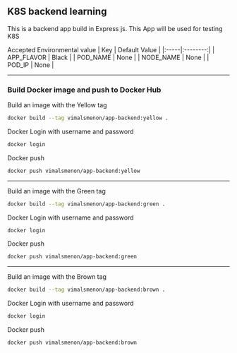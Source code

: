 ## K8S backend learning

This is a backend app build in Express js. This App will be used for testing K8S

Accepted Environmental value
| Key |  Default Value  |
|:-----|:--------:|
| APP_FLAVOR   |  Black  |
| POD_NAME   |  None  |
| NODE_NAME   |  None  |
| POD_IP   |  None  |

---
### Build Docker image and push to Docker Hub
Build an image with the Yellow tag
```bash
docker build --tag vimalsmenon/app-backend:yellow .
```
Docker Login with username and password
```bash
docker login
```
Docker push
```bash
docker push vimalsmenon/app-backend:yellow
```
---
Build an image with the Green tag
```bash
docker build --tag vimalsmenon/app-backend:green .
```
Docker Login with username and password
```bash
docker login
```
Docker push
```bash
docker push vimalsmenon/app-backend:green
```
---
Build an image with the Brown tag
```bash
docker build --tag vimalsmenon/app-backend:brown .
```
Docker Login with username and password
```bash
docker login
```
Docker push
```bash
docker push vimalsmenon/app-backend:brown
```